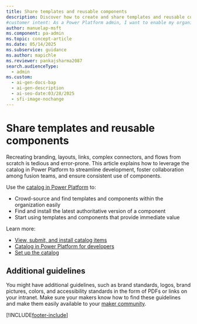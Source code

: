 ```yaml
---
title: Share templates and reusable components
description: Discover how to create and share templates and reusable components in Power Platform to streamline development and maximize organizational value.
#customer intent: As a Power Platform admin, I want to enable my organization to share templates and reusable components so that developers and makers can streamline development and reduce errors.
author: manuelap-msft
ms.component: pa-admin
ms.topic: concept-article
ms.date: 05/14/2025
ms.subservice: guidance
ms.author: mapichle
ms.reviewer: pankajsharma2087
search.audienceType:
  - admin
ms.custom:
  - ai-gen-docs-bap
  - ai-gen-description
  - ai-seo-date:03/28/2025
  - sfi-image-nochange
---
```


# Share templates and reusable components

Recreating branding, layouts, links, complex connectors, and flows from scratch is tedious and error-prone. This article explains how to leverage the catalog in Power Platform to streamline development, foster collaboration among fusion teams, and ensure consistent use of components. 

Use the [catalog in Power Platform](/power-apps/maker/data-platform/catalog-overview) to:

- Crowd-source and find templates and components within the organization easily
- Find and install the latest authoritative version of a component
- Start using templates and components that provide immediate value

Learn more:

- [View, submit, and install catalog items](/power-apps/maker/data-platform/submit-acquire-from-catalog)
- [Catalog in Power Platform for developers](/power-platform/developer/catalog/overview)
- [Set up the catalog](/power-platform/admin/administer-catalog#set-up-the-catalog)

## Additional guidelines

You might have additional guidelines, such as brand standards, logos, brand pictures, colors, and accessibility standards in the form of PDFs or links on your intranet. Make sure your makers know how to find these guidelines and make them easily available to your [maker community](wiki-community.md).

[!INCLUDE[footer-include](../../includes/footer-banner.md)]
